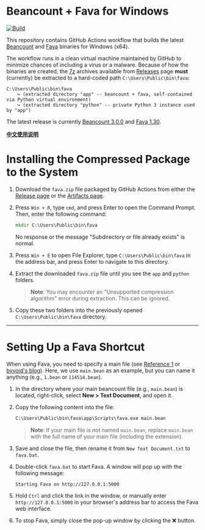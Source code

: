 # Beancount + Fava for Windows

[![Build](https://github.com/TomoeMami/beancountfava-for-windows/actions/workflows/build.yml/badge.svg)](https://github.com/TomoeMami/beancountfava-for-windows/actions/workflows/build.yml)

This repository contains GitHub Actions workflow that builds
the latest [Beancount](https://beancount.github.io/) and
[Fava](https://beancount.github.io/fava/) binaries for Windows (x64).

The workflow runs in a clean virtual machine maintained by GitHub
to minimize chances of including a virus or a malware. Because of
how the binaries are created, the [7z](https://www.7-zip.org/)
archives available from [Releases](https://github.com/milang/beancountfava-for-windows/releases)
page **must** (currently) be extracted to a hard-coded path
`C:\Users\Public\bin\fava`:

```text
C:\Users\Public\bin\fava
    ↪ (extracted directory "app" -- beancount + fava, self-contained via Python virtual environment)
    ↪ (extracted directory "python" -- private Python 3 instance used by "app")
```

The latest release is currently [Beancount 3.0.0](https://github.com/beancount/beancount/releases/tag/3.0.0)
and [Fava 1.30](https://github.com/beancount/fava/releases/tag/v1.30).

**[中文使用说明](https://github.com/TomoeMami/beancountfava-for-windows/blob/master/README_CN.md)**

# Installing the Compressed Package to the System

1. Download the `fava.zip` file packaged by GitHub Actions from either the [Release page](https://github.com/TomoeMami/beancountfava-for-windows/releases) or the [Artifacts page](https://github.com/TomoeMami/beancountfava-for-windows/actions).  

2. Press `Win + R`, type `cmd`, and press Enter to open the Command Prompt. Then, enter the following command:  

   ```cmd
   mkdir C:\Users\Public\bin\fava
   ```

   No response or the message "Subdirectory or file already exists" is normal.  

3. Press `Win + E` to open File Explorer, type `C:\Users\Public\bin\fava` in the address bar, and press Enter to navigate to this directory.  

4. Extract the downloaded `fava.zip` file until you see the `app` and `python` folders.  

   > **Note**: You may encounter an "Unsupported compression algorithm" error during extraction. This can be ignored.  

5. Copy these two folders into the previously opened `C:\Users\Public\bin\fava` directory.  

---

# Setting Up a Fava Shortcut

When using Fava, you need to specify a main file (see [Reference 1](https://www.starlg.cn/2019/07/13/Beancount-01/#%E5%A6%82%E4%BD%95%E5%9C%A8%E4%B8%BB%E6%96%87%E4%BB%B6%E4%B8%8B%E5%8C%85%E5%90%AB%E5%85%B6%E4%BB%96-bean-%E6%96%87%E4%BB%B6) or [byvoid's blog](https://byvoid.com/zhs/blog/beancount-bookkeeping-4/#%e5%a4%9a%e6%96%87%e4%bb%b6%e7%bb%84%e7%bb%87)). Here, we use `main.bean` as an example, but you can name it anything (e.g., `1.bean` or `114514.bean`).  

1. In the directory where your main beancount file (e.g., `main.bean`) is located, right-click, select **New > Text Document**, and open it.  

2. Copy the following content into the file:  

   ```cmd
   C:\Users\Public\bin\fava\app\Scripts\fava.exe main.bean
   ```

   > **Note**: If your main file is not named `main.bean`, replace `main.bean` with the full name of your main file (including the extension).  

3. Save and close the file, then rename it from `New Text Document.txt` to `fava.bat`.  

4. Double-click `fava.bat` to start Fava. A window will pop up with the following message:  

   ```
   Starting Fava on http://127.0.0.1:5000
   ```

5. Hold `Ctrl` and click the link in the window, or manually enter `http://127.0.0.1:5000` in your browser's address bar to access the Fava web interface.  

6. To stop Fava, simply close the pop-up window by clicking the ❌ button.  
